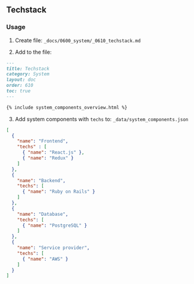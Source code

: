 ## Techstack

### Usage

1. Create file: `_docs/0600_system/_0610_techstack.md`

2. Add to the file:

```md
---
title: Techstack
category: System
layout: doc
order: 610
toc: true
---

{% include system_components_overview.html %}
```

3. Add system components with `techs` to: `_data/system_components.json`

```json
[
  {
    "name": "Frontend",
    "techs" : [
      { "name": "React.js" },
      { "name": "Redux" }
    ]
  },
  {
    "name": "Backend",
    "techs": [
      { "name": "Ruby on Rails" }
    ]
  },
  {
    "name": "Database",
    "techs": [
      { "name": "PostgreSQL" }
    ]
  },
  {
    "name": "Service provider",
    "techs": [
      { "name": "AWS" }
    ]
  }
]
```
